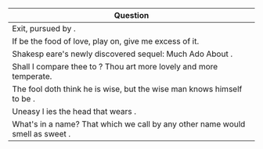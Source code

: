 Question |
--- |
Exit, pursued by <BLANK>. |
If <BLANK> be the food of love, play on, give me excess of it. |
Shakesp eare's newly discovered sequel: Much Ado About <BLANK>. |
Shall I compare thee to <BLANK>? Thou art more lovely and more temperate. |
The fool doth think he is wise, but the wise man knows himself to be <BLANK>. |
Uneasy l ies the head that wears <BLANK>. |
What's in a name? That which we call <BLANK> by any other name would smell as sweet . |
